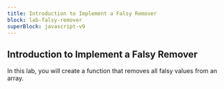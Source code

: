 ```yaml
---
title: Introduction to Implement a Falsy Remover
block: lab-falsy-remover
superBlock: javascript-v9
---
```


## Introduction to Implement a Falsy Remover

In this lab, you will create a function that removes all falsy values from an array.
